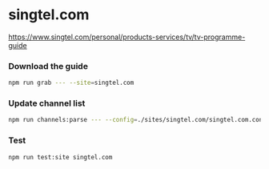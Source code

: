 # singtel.com

https://www.singtel.com/personal/products-services/tv/tv-programme-guide

### Download the guide

```sh
npm run grab --- --site=singtel.com
```

### Update channel list

```sh
npm run channels:parse --- --config=./sites/singtel.com/singtel.com.config.js --output=./sites/singtel.com/singtel.com.channels.xml
```

### Test

```sh
npm run test:site singtel.com
```
